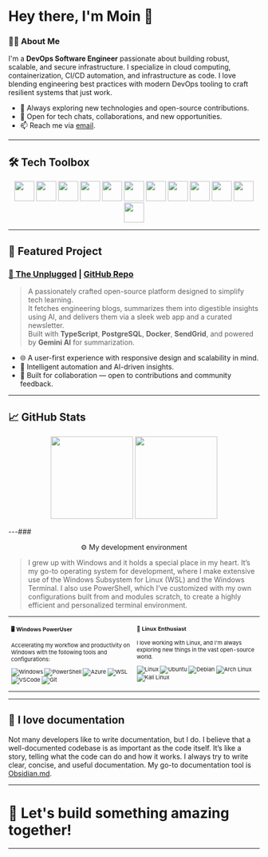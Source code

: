 # Hey there, I'm Moin 👋

### 👨‍💻 About Me

I'm a **DevOps Software Engineer** passionate about building robust, scalable, and secure infrastructure.  I specialize in cloud computing, containerization, CI/CD automation, and infrastructure as code. I love blending engineering best practices with modern DevOps tooling to craft resilient systems that just work.

- 🚀 Always exploring new technologies and open-source contributions.
- 💬 Open for tech chats, collaborations, and new opportunities.
- 📫 Reach me via [email](heymoinn@gmail.com).

---

## 🛠️ Tech Toolbox

<div align="center">
  
<code><img height="40" src="https://www.vectorlogo.zone/logos/linux/linux-icon.svg"></code>
<code><img height="40" src="https://www.vectorlogo.zone/logos/terraformio/terraformio-icon.svg"></code>
<code><img height="40" src="https://www.vectorlogo.zone/logos/amazon_aws/amazon_aws-icon.svg"></code>
<code><img height="40" src="https://www.vectorlogo.zone/logos/microsoft_azure/microsoft_azure-icon.svg"></code>
<code><img height="40" src="https://www.vectorlogo.zone/logos/kubernetes/kubernetes-icon.svg"></code>
<code><img height="40" src="https://www.vectorlogo.zone/logos/docker/docker-icon.svg"></code>
<code><img height="40" src="https://www.vectorlogo.zone/logos/jenkins/jenkins-icon.svg"></code>
<code><img height="40" src="https://www.vectorlogo.zone/logos/argoprojio/argoprojio-icon.svg"></code>
<code><img height="40" src="https://www.vectorlogo.zone/logos/datadoghq/datadoghq-icon.svg"></code>
<code><img height="40" src="https://www.vectorlogo.zone/logos/python/python-icon.svg"></code>
<code><img height="40" src="https://www.vectorlogo.zone/logos/nodejs/nodejs-icon.svg"></code>
<code><img height="40" src="https://www.vectorlogo.zone/logos/github/github-icon.svg"></code>
</div>

---

## 🌟 Featured Project

### [🔌 The Unplugged](https://theunplugged.art)  | [GitHub Repo](https://github.com/getmoin/unplugged)

> A passionately crafted open-source platform designed to simplify tech learning.  
> It fetches engineering blogs, summarizes them into digestible insights using AI, and delivers them via a sleek web app and a curated newsletter.  
> Built with **TypeScript**, **PostgreSQL**, **Docker**, **SendGrid**, and powered by **Gemini AI** for summarization.

- 🌐 A user-first experience with responsive design and scalability in mind.
- 🧠 Intelligent automation and AI-driven insights.
- 🤝 Built for collaboration — open to contributions and community feedback.

---

## 📈 GitHub Stats

<div align="center">
  <img src="https://github-readme-stats.vercel.app/api?username=getmoin&theme=tokyonight&show_icons=true&hide_border=true&count_private=true" height="165">
  <img src="https://github-readme-streak-stats.herokuapp.com/?user=getmoin&theme=tokyonight&hide_border=true" height="165">
</div>

---### <p align="center">⚙️ My development environment </p>

> I grew up with Windows and it holds a special place in my heart. It’s my go-to operating system for development, where I make extensive use of the Windows Subsystem for Linux (WSL) and the Windows Terminal. I also use PowerShell, which I’ve customized with my own configurations built from and modules scratch, to create a highly efficient and personalized terminal environment.

<div class="table-devenvironment">
  <table style="font-size: 11px">
  <tr>
  <td valign="top" width="50%">

#### 🖥️ Windows PowerUser

Accelerating my workflow and productivity on Windows with the following tools and configurations:

![Windows](https://img.shields.io/badge/-Windows-0078D6?style=flat&logo=windows&logoColor=white)
![PowerShell](https://img.shields.io/badge/-PowerShell-5391FE?style=flat&logo=powershell&logoColor=white)
![Azure](https://img.shields.io/badge/-Azure-0078D4?style=flat&logo=microsoft-azure&logoColor=white)
![WSL](https://img.shields.io/badge/-WSL-0D1117?style=flat&logo=windows-subsystem-for-linux&logoColor=FCC624)
![VSCode](https://img.shields.io/badge/-Visual%20Studio%20Code-007ACC?style=flat&logo=visual-studio-code&logoColor=white)
![Git](https://img.shields.io/badge/-Git-F05032?style=flat&logo=git&logoColor=white)

  </td>
  <td valign="top" width="50%">

#### 🐧 Linux Enthusiast

I love working with Linux, and I'm always exploring new things in the vast open-source world.

![Linux](https://img.shields.io/badge/-Linux-000000?style=flat&logo=linux&logoColor=FCC624)
![Ubuntu](https://img.shields.io/badge/-Ubuntu-E95420?style=flat&logo=ubuntu&logoColor=white)
![Debian](https://img.shields.io/badge/-Debian-A81D33?style=flat&logo=debian&logoColor=white)
![Arch Linux](https://img.shields.io/badge/-Arch%20Linux-1793D1?style=flat&logo=arch-linux&logoColor=white)
![Kali Linux](https://img.shields.io/badge/-Kali%20Linux-557C94?style=flat&logo=kali-linux&logoColor=white)

  </td>
  </tr>
  </table>
</div>

---

## 📃 I love documentation

Not many developers like to write documentation, but I do. I believe that a well-documented codebase is as important as the code itself. It’s like a story, telling what the code can do and how it works. I always try to write clear, concise, and useful documentation. My go-to documentation tool is <a href="https://obsidian.md/" target="_blank">Obsidian.md</a>.

---

# 🚀 Let's build something amazing together!

---
